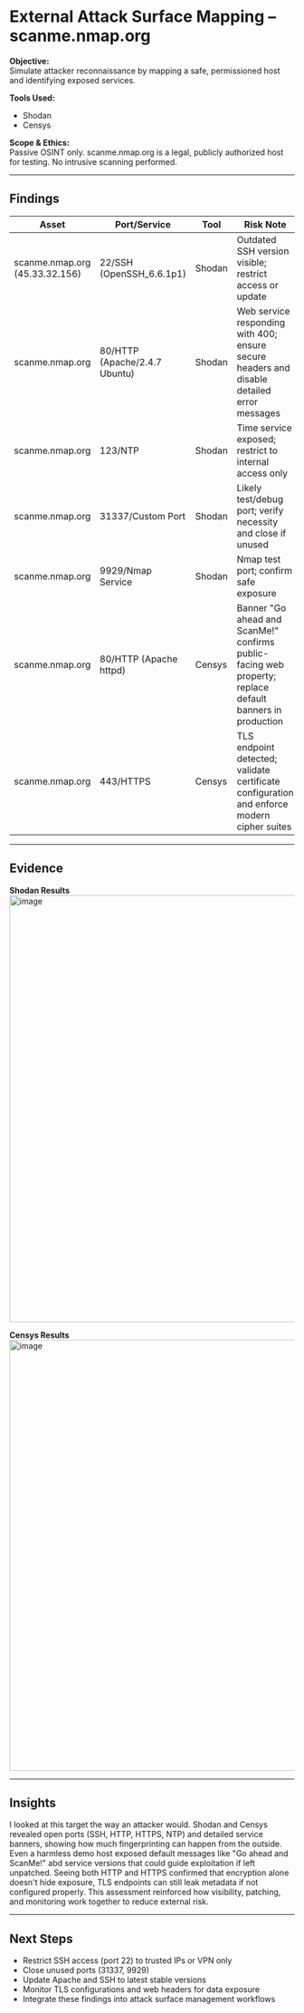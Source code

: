 # External Attack Surface Mapping – scanme.nmap.org

**Objective:**  
Simulate attacker reconnaissance by mapping a safe, permissioned host and identifying exposed services.

**Tools Used:**  
- Shodan
- Censys

**Scope & Ethics:**  
Passive OSINT only. scanme.nmap.org is a legal, publicly authorized host for testing. No intrusive scanning performed.

---

## Findings

| Asset | Port/Service | Tool | Risk Note |
|-------|---------------|------|-----------|
| scanme.nmap.org (45.33.32.156) | 22/SSH (OpenSSH_6.6.1p1) | Shodan | Outdated SSH version visible; restrict access or update |
| scanme.nmap.org | 80/HTTP (Apache/2.4.7 Ubuntu) | Shodan | Web service responding with 400; ensure secure headers and disable detailed error messages |
| scanme.nmap.org | 123/NTP | Shodan | Time service exposed; restrict to internal access only |
| scanme.nmap.org |31337/Custom Port  | Shodan | Likely test/debug port; verify necessity and close if unused |
| scanme.nmap.org | 9929/Nmap Service | Shodan | Nmap test port; confirm safe exposure |
| scanme.nmap.org | 80/HTTP (Apache httpd) | Censys | Banner "Go ahead and ScanMe!" confirms public-facing web property; replace default banners in production |
| scanme.nmap.org | 443/HTTPS | Censys | TLS endpoint detected; validate certificate configuration and enforce modern cipher suites |


---

## Evidence

**Shodan Results**
<img width="1497" height="754" alt="image" src="https://github.com/user-attachments/assets/14407284-1ac3-4f75-b0db-76d44f4b9bcb" />


**Censys Results**
<img width="1521" height="761" alt="image" src="https://github.com/user-attachments/assets/8863104a-3676-4546-aa89-fa2742f08358" />

---

## Insights
I looked at this target the way an attacker would. Shodan and Censys revealed open ports (SSH, HTTP, HTTPS, NTP) and detailed service banners, showing how much fingerprinting can happen from the outside. Even a harmless demo host exposed default messages like "Go ahead and ScanMe!" abd service versions that could guide exploitation if left unpatched. Seeing both HTTP and HTTPS confirmed that encryption alone doesn't hide exposure, TLS endpoints can still leak metadata if not configured properly. This assessment reinforced how visibility, patching, and monitoring work together to reduce external risk.

---

## Next Steps
- Restrict SSH access (port 22) to trusted IPs or VPN only
- Close unused ports (31337, 9929)
- Update Apache and SSH to latest stable versions
- Monitor TLS configurations and web headers for data exposure
- Integrate these findings into attack surface management workflows

